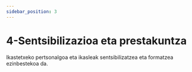 ```yaml
---
sidebar_position: 3
---
```


# 4-Sentsibilizazioa eta prestakuntza

Ikastetxeko pertsonalgoa eta ikasleak sentsibilizatzea eta formatzea ezinbestekoa da.